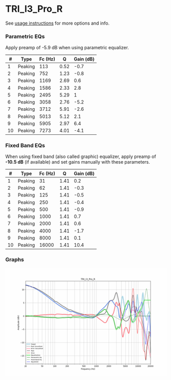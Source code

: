 # TRI_I3_Pro_R
See [usage instructions](https://github.com/jaakkopasanen/AutoEq#usage) for more options and info.

### Parametric EQs
Apply preamp of -5.9 dB when using parametric equalizer.

|   # | Type    |   Fc (Hz) |    Q |   Gain (dB) |
|-----|---------|-----------|------|-------------|
|   1 | Peaking |       113 | 0.52 |        -0.7 |
|   2 | Peaking |       752 | 1.23 |        -0.8 |
|   3 | Peaking |      1169 | 2.69 |         0.6 |
|   4 | Peaking |      1586 | 2.33 |         2.8 |
|   5 | Peaking |      2495 | 5.29 |         1   |
|   6 | Peaking |      3058 | 2.76 |        -5.2 |
|   7 | Peaking |      3712 | 5.91 |        -2.6 |
|   8 | Peaking |      5013 | 5.12 |         2.1 |
|   9 | Peaking |      5905 | 2.97 |         6.4 |
|  10 | Peaking |      7273 | 4.01 |        -4.1 |

### Fixed Band EQs
When using fixed band (also called graphic) equalizer, apply preamp of **-10.5 dB** (if available) and set gains manually with these parameters.

|   # | Type    |   Fc (Hz) |    Q |   Gain (dB) |
|-----|---------|-----------|------|-------------|
|   1 | Peaking |        31 | 1.41 |         0.2 |
|   2 | Peaking |        62 | 1.41 |        -0.3 |
|   3 | Peaking |       125 | 1.41 |        -0.5 |
|   4 | Peaking |       250 | 1.41 |        -0.4 |
|   5 | Peaking |       500 | 1.41 |        -0.9 |
|   6 | Peaking |      1000 | 1.41 |         0.7 |
|   7 | Peaking |      2000 | 1.41 |         0.6 |
|   8 | Peaking |      4000 | 1.41 |        -1.7 |
|   9 | Peaking |      8000 | 1.41 |         0.1 |
|  10 | Peaking |     16000 | 1.41 |        10.4 |

### Graphs
![](./TRI_I3_Pro_R.png)

